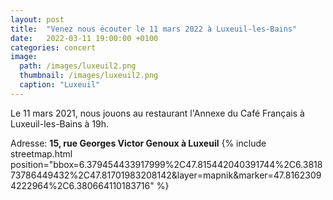 ```yaml
---
layout: post
title:  "Venez nous écouter le 11 mars 2022 à Luxeuil-les-Bains"
date:   2022-03-11 19:00:00 +0100
categories: concert
image: 
  path: /images/luxeuil2.png
  thumbnail: /images/luxeuil2.png
  caption: "Luxeuil"
---
```



Le 11 mars 2021, nous jouons au restaurant l'Annexe du Café Français à Luxeuil-les-Bains à 19h.

Adresse: **15, rue Georges Victor Genoux à Luxeuil**
{% include streetmap.html position="bbox=6.379454433917999%2C47.815442040391744%2C6.381873786449432%2C47.81701983208142&amp;layer=mapnik&amp;marker=47.81623094222964%2C6.380664110183716" %}
